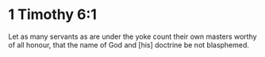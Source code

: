 # 1 Timothy 6:1

Let as many servants as are under the yoke count their own masters worthy of all honour, that the name of God and [his] doctrine be not blasphemed.
